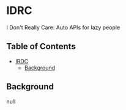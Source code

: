 # IDRC
I Don't Really Care: Auto APIs for lazy people

## Table of Contents
- [IRDC](#idrc)
  - [Background](#background)

## Background
null

